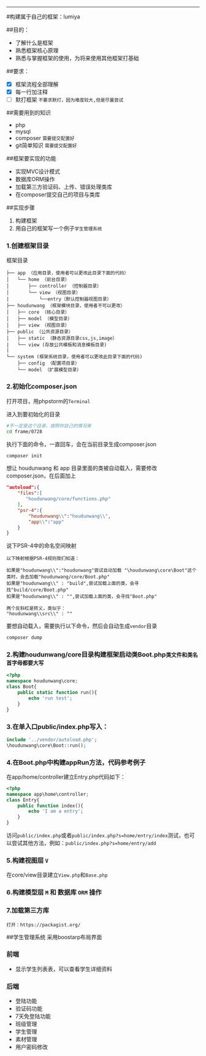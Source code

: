 ---


#构建属于自己的框架：lumiya 

##目的：
* 了解什么是框架
* 熟悉框架核心原理
* 熟悉与掌握框架的使用，为将来使用其他框架打基础

##要求：
- [x] 框架流程全部理解
- [x] 每一行加注释
- [ ] 默打框架 `不要求默打，因为难度较大,但是尽量尝试`

##需要用到的知识
* php
* mysql
* composer `需要提交配置好`
* git简单知识 `需要提交配置好`

##框架要实现的功能
* 实现MVC设计模式
* 数据库ORM操作
* 加载第三方验证码、上传、错误处理类库
* 在composer提交自己的项目与类库

##实现步骤
1. 构建框架
2. 用自己的框架写一个例子`学生管理系统`

### 1.创建框架目录
框架目录
```
├── app （应用目录，使用者可以更改此目录下面的代码）
│   └── home （前台目录）
│       ├── controller （控制器目录）
│       └── view （视图目录）
|			└──entry（默认控制器视图目录）
├── houdunwang （框架模块目录，使用者不可以更改）
│   ├── core （核心目录）
│   ├── model （模型目录）
│   ├── view （视图目录）
├── public （公共资源目录）
│   ├── static （静态资源目录css,js,image）
|   └── view (存放公共模板和消息模板目录)
|
└── system (框架系统目录，使用者可以更改此目录下面的代码)
    ├── config （配置项目录）
    └── model （扩展模型目录）
``` 
### 2.初始化composer.json

打开项目，用phpstorm的`Terminal`

进入到要初始化的目录
```bash
#不一定是这个目录，按照你自己的情况来
cd frame/0728
```

执行下面的命令，一直回车，会在当前目录生成composer.json
```bash
composer init
```


想让 houdunwang 和 app 目录里面的类被自动载入，需要修改composer.json，在后面加上
```json
"autoload":{
    "files":[
       "houdunwang/core/functions.php"
    ],
    "psr-4":{
        "houdunwang\\":"houdunwang\\",
        "app\\":"app"
    }
}

```
说下PSR-4中的命名空间映射

```
以下映射根据PSR-4规则我们知道：

如果是"houdunwang\\":"houdunwang"尝试自动加载 "\houdunwang\core\Boot"这个类时，会去加载"houdunwang/core/Boot.php"
如果是"houdunwang\\" : "build",尝试加载上面的类，会寻找"build/core/Boot.php" 
如果是"houdunwang\\" : "",尝试加载上面的类，会寻找"Boot.php" 

两个反斜杠是转义，类似于：
"houdunwang\\src\\" : ""
```

要想自动载入，需要执行以下命令，然后会自动生成`vendor`目录
```bash
composer dump
```


### 2.构建houdunwang/core目录构建框架启动类Boot.php`类文件和类名首字母都要大写`

```php
<?php
namespace houdunwang\core;
class Boot{
	public static function run(){
		echo 'run test';
	}
}

```

### 3.在单入口public/index.php写入：
```php
include '../vendor/autoload.php';
\houdunwang\core\Boot::run();

```

### 4.在Boot.php中构建appRun方法，代码参考例子

在app/home/controller建立Entry.php代码如下：

```php
<?php
namespace app\home\controller;
class Entry{
	public function index(){
		echo 'I am a entry';
	}
}
```

访问`public/index.php`或者`public/index.php?s=home/entry/index`测试，也可以尝试其他方法，例如：`public/index.php?s=home/entry/add`



### 5.构建视图层 `V`

在core/view目录建立`View.php`和`Base.php`

### 6.构建模型层 `M` 和 数据库 `ORM` 操作
### 7.加载第三方库
```
打开：https://packagist.org/
```


##学生管理系统
	采用boostarp布局界面

### 前端

* 显示学生列表表，可以查看学生详细资料

### 后端

   * 登陆功能
   * 验证码功能
   * 7天免登陆功能
   * 班级管理
   * 学生管理
   * 素材管理
   * 用户密码修改




